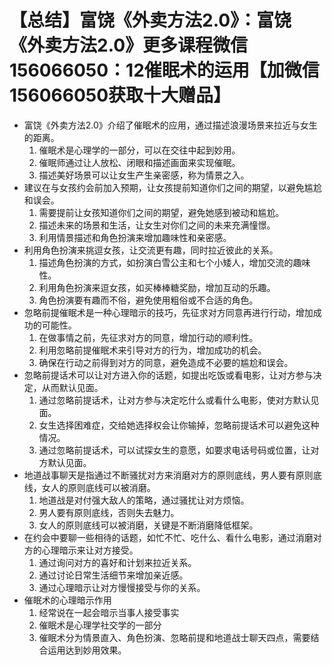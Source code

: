 # 【总结】富饶《外卖方法2.0》：富饶《外卖方法2.0》更多课程微信156066050：12催眠术的运用【加微信156066050获取十大赠品】

-   富饶《外卖方法2.0》介绍了催眠术的应用，通过描述浪漫场景来拉近与女生的距离。
    1.  催眠术是心理学的一部分，可以在交往中起到妙用。
    2.  催眠师通过让人放松、闭眼和描述画面来实现催眠。
    3.  描述美好场景可以让女生产生亲密感，称为情景之入。
-   建议在与女孩约会前加入预期，让女孩提前知道你们之间的期望，以避免尴尬和误会。
    1.  需要提前让女孩知道你们之间的期望，避免她感到被动和尴尬。
    2.  描述未来的场景和生活，让女生对你们之间的未来充满憧憬。
    3.  利用情景描述和角色扮演来增加趣味性和亲密感。
-   利用角色扮演来挑逗女孩，让交流更有趣，同时拉近彼此的关系。
    1.  描述角色扮演的方式，如扮演白雪公主和七个小矮人，增加交流的趣味性。
    2.  利用角色扮演来逗女孩，如买棒棒糖奖励，增加互动的乐趣。
    3.  角色扮演要有趣而不俗，避免使用粗俗或不合适的角色。
-   忽略前提催眠术是一种心理暗示的技巧，先征求对方同意再进行行动，增加成功的可能性。
    1.  在做事情之前，先征求对方的同意，增加行动的顺利性。
    2.  利用忽略前提催眠术来引导对方的行为，增加成功的机会。
    3.  确保在行动之前得到对方的同意，避免造成不必要的尴尬和误会。
-   忽略前提话术可以让对方进入你的话题，如提出吃饭或看电影，让对方参与决定，从而默认见面。
    1.  通过忽略前提话术，让对方参与决定吃什么或看什么电影，使对方默认见面。
    2.  女生选择困难症，交给她选择权会让你输掉，忽略前提话术可以避免这种情况。
    3.  通过忽略前提话术，可以试探女生的意愿，如要求电话号码或位置，让对方默认见面。
-   地道战事聊天是指通过不断骚扰对方来消磨对方的原则底线，男人要有原则底线，女人的原则底线可以被消磨。
    1.  地道战是对付强大敌人的策略，通过骚扰让对方烦恼。
    2.  男人要有原则底线，否则失去魅力。
    3.  女人的原则底线可以被消磨，关键是不断消磨降低框架。
-   在约会中要聊一些相待的话题，如忙不忙、吃什么、看什么电影，通过消磨对方的心理暗示来让对方接受。
    1.  通过询问对方的喜好和计划来拉近关系。
    2.  通过讨论日常生活细节来增加亲近感。
    3.  通过心理暗示让对方慢慢接受与你的关系。
-   催眠术的心理暗示作用
    1.  经常说在一起会暗示当事人接受事实
    2.  催眠术是心理学社交学的一部分
    3.  催眠术分为情景直入、角色扮演、忽略前提和地道战士聊天四点，需要结合运用达到妙用效果。